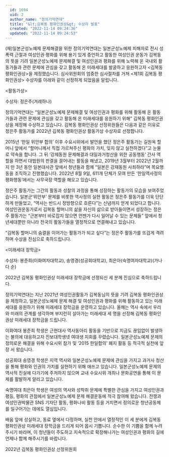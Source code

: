 ```yaml
---
  id: 1694
  uid: 2
  author_name: "정의기억연대"
  title: "&lt;김복동 평화인권상&gt; 수상자 발표"
  created: "2022-11-14 09:24:36"
  updated: "2022-11-14 09:24:53"
---
```

(재)일본군성노예제 문제해결을 위한 정의기억연대는 일본군성노예제 피해자로 전시 성폭력 근절과 여성인권·평화를 위해 용기 있게 증언하고 활동한 여성인권 운동가 김복동의 뜻을 기려 일본군성노예제 문제해결 및 여성인권과 평화를 위해 노력해 온 국내외 활동가들과 관련 문제에 관심을 갖고 활동해 온 미래세대를 발굴하고 응원하고자 <김복동 평화인권상>을 제정했습니다. 심사위원회의 엄중한 심사절차를 거쳐 <제1회 김복동 평화인권상> 수상자를 아래와 같이 선정하게 되었음을 알립니다.

<활동가상>

수상자: 정은주(겨레하나)

정의기억연대는 “일본군성노예제 문제해결 및 여성인권과 평화를 위해 활동해 온 활동가들과 관련 문제에 관심을 갖고 활동해 온 미래세대를 응원하기 위해” 김복동 평화인권상을 제정해 수상하고 있습니다. 김복동 평화인권상 선정위원들은 다음과 같은 이유로 정은주 활동가를 2022년 김복동 평화인권상 활동가상 수상자로 선정합니다.

2015년 ‘한일 위안부 합의’ 이후 수요시위에서 발언을 했던 정은주 활동가는 길원옥 할머니 앞에서 “할머니께서 직접 가르쳐주신 평화의 가치, 잊지 않고 실천하겠다”고 눈물로 약속을 합니다. 그 뒤 ‘강제동원 문제해결과 대일과거청산을 위한 공동행동’ 간사 역할을 하면서 대법원의 판결을 끌어내는 활동을 해냈고, 2019년 3월부터 2022년 2월까지 만 3년 동안 일본대사관 앞에서 청년들과 함께 “일본은 강재동원 사죄하라”며 목요행동을 조직하고 진행했습니다. 2022년 8월 9일, 611개 단체가 모여 만든 ‘한일역사정의평화행동’에서는 사무국장 역할을 해오고 있습니다.

정은주 활동가는 그간의 활동과 성찰의 과정을 통해 성장하는 활동가의 모습을 보여주었습니다. 일본군‘위안부’ 문제를 비롯한 역사정의 실현 활동은 정은주 활동가를 더욱 단단하게 만들었고, “역사는 반드시 정방향으로 흐른다”는 신념까지 얻게 되었다고 합니다. 여성인권운동가로서 김복동 할머니의 삶을 자신의 삶으로 받아들이면서 성장하는 정은주 활동가는 “근본부터 바로잡지 않으면 언젠가 다시 일어날 수 있는 문제들” 앞에서 청년세대뿐만 아니라 전국의 활동가들을 열정적으로 연결해내고 있습니다.

“김복동 할머니의 숨결을 이어가는 활동가가 되고 싶다”는 정은주 활동가를 뜨겁게 격려하며 수상을 진심으로 축하드립니다.

<미래세대 장학금>

수상자: 봉준희(이화여자대학교), 송영경(성공회대학교), 최은아(숙명여자대학교)(가나다 순)

2022년 김복동 평화인권상 미래세대 장학금에 선정되신 세 분께 진심으로 축하드립니다.

정의기억연대는 지난 2021년 여성인권활동가 김복동님의 뜻을 기려 김복동 평화인권상을 제정하고, 일본군성노예제 문제 해결 및 여성인권과 평화를 위해 활동하고 있는 미래세대를 응원하기 위해 미래세대 장학금을 운영하고 있습니다. 올해는 역사 속에서 우리와 미래의 관계를 생각하며 부지런히 살아가는 미래세대 세 명을 선정해 김복동 평화인권상 미래세대 장학금을 드립니다.

이화여대 봉준희 학생은 근현대사 역사동아리 활동을 기반으로 지금도 끊임없이 발생하는 불의에 대응하고자 진보대학생넷 여대생 지회를 꾸렸습니다. 일본군성노예제 문제의 정의로운 해결을 위해 수요시위 참가 및 ‘2015 한일합의’ 폐지 활동 등 적극적 실천에 앞장 서 왔습니다.

성공회대 송영경 학생은 지역 역사와 일본군성노예제 문제에 관심을 가지고 과거사 청산을 통해 평화와 인권의 가치를 실현하기 위해 애쓰고 있습니다. 일본군성노예제 문제의 역사적 진실에 다가기에 주저하지 않으며 교내 수요시위 개최나 문화공연을 통해 이 문제를 활발하게 알리고 있습니다.

숙명여대 최은아 학생은 여성의 역사와 성착취 문제에 특별한 관심을 가지고 여성인권과 평등, 평화의 관점에서 일본군성노예제 문제 해결운동에 적극 참여해 왔습니다. 전쟁과여성인권박물관 SNS 기자단 활동, 평화나비 활동 등을 거치면서 정의로운 청년공동체를 일구어가는 데에도 열심입니다.

배움 앞에 성실하고, 동료 옆에서 다정하며, 실천 안에서 열정적인 이 세 분에게 김복동 평화인권상 미래세대 장학금을 드리게 되어 몹시 기쁩니다. 순수한 이 기쁨을 함께 누려주시기 바라며, 이 청년들이 주도하고 지속적으로 확장해나가는 여성인권과 평화의 길에 언제나 함께 해주시기를 바랍니다.

2022년 김복동 평화인권상 선정위원회